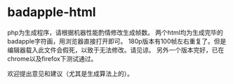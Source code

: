 badapple-html
=============

php为生成程序，请根据机器性能酌情修改生成帧数。
两个html均为生成完毕的badapple字符画，用浏览器直接打开即可。
180p版本有100帧左右重复了。但是编辑器载入此文件会假死，以致于无法修改。请见谅。
另外一个版本完好，已在chrome以及firefox下测试通过。

欢迎提出意见和建议（尤其是生成算法上的）。

